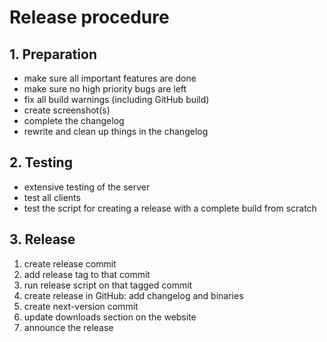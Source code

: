 # Release procedure

## 1. Preparation

- make sure all important features are done
- make sure no high priority bugs are left
- fix all build warnings (including GitHub build)
- create screenshot(s)
- complete the changelog
- rewrite and clean up things in the changelog

## 2. Testing

- extensive testing of the server
- test all clients
- test the script for creating a release with a complete build from scratch

## 3. Release

1. create release commit
2. add release tag to that commit
3. run release script on that tagged commit
4. create release in GitHub: add changelog and binaries
5. create next-version commit
6. update downloads section on the website
7. announce the release
